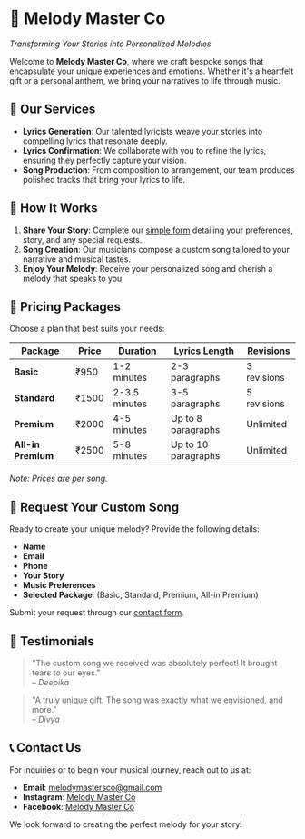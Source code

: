 # 🎵 Melody Master Co

*Transforming Your Stories into Personalized Melodies*

Welcome to **Melody Master Co**, where we craft bespoke songs that encapsulate your unique experiences and emotions. Whether it's a heartfelt gift or a personal anthem, we bring your narratives to life through music.

## 🌟 Our Services

- **Lyrics Generation**: Our talented lyricists weave your stories into compelling lyrics that resonate deeply.
- **Lyrics Confirmation**: We collaborate with you to refine the lyrics, ensuring they perfectly capture your vision.
- **Song Production**: From composition to arrangement, our team produces polished tracks that bring your lyrics to life.

## 🎯 How It Works

1. **Share Your Story**: Complete our [simple form](https://deepigu.github.io/Melodymastersco/) detailing your preferences, story, and any special requests.
2. **Song Creation**: Our musicians compose a custom song tailored to your narrative and musical tastes.
3. **Enjoy Your Melody**: Receive your personalized song and cherish a melody that speaks to you.

## 💎 Pricing Packages

Choose a plan that best suits your needs:

| Package          | Price   | Duration       | Lyrics Length       | Revisions          |
|------------------|---------|----------------|---------------------|--------------------|
| **Basic**        | ₹950    | 1-2 minutes    | 2-3 paragraphs      | 3 revisions        |
| **Standard**     | ₹1500   | 2-3.5 minutes  | 3-5 paragraphs      | 5 revisions        |
| **Premium**      | ₹2000   | 4-5 minutes    | Up to 8 paragraphs  | Unlimited          |
| **All-in Premium** | ₹2500 | 5-8 minutes    | Up to 10 paragraphs | Unlimited          |

*Note: Prices are per song.*

## 📝 Request Your Custom Song

Ready to create your unique melody? Provide the following details:

- **Name**
- **Email**
- **Phone**
- **Your Story**
- **Music Preferences**
- **Selected Package**: (Basic, Standard, Premium, All-in Premium)

Submit your request through our [contact form](https://deepigu.github.io/Melodymastersco/).

## 💬 Testimonials

> "The custom song we received was absolutely perfect! It brought tears to our eyes."  
> – *Deepika*

> "A truly unique gift. The song was exactly what we envisioned, and more."  
> – *Divya*

## 📞 Contact Us

For inquiries or to begin your musical journey, reach out to us at:

- **Email**: [melodymastersco@gmail.com](mailto:melodymastersco@gmail.com)
- **Instagram**: [Melody Master Co](https://www.instagram.com)
- **Facebook**: [Melody Master Co](https://www.facebook.com)

We look forward to creating the perfect melody for your story!
